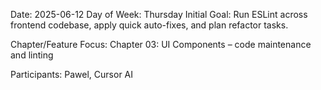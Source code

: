 Date: 2025-06-12
Day of Week: Thursday
Initial Goal:
Run ESLint across frontend codebase, apply quick auto-fixes, and plan refactor tasks.

Chapter/Feature Focus:
Chapter 03: UI Components – code maintenance and linting

Participants:
Pawel, Cursor AI
